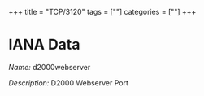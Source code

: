 +++
title = "TCP/3120"
tags = [""]
categories = [""]
+++

# IANA Data

_Name:_ d2000webserver

_Description:_ D2000 Webserver Port

